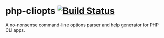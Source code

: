php-cliopts [![Build Status](https://secure.travis-ci.org/deweller/php-cliopts.png)](https://secure.travis-ci.org/#!/deweller/php-cliopts)
===========

A no-nonsense command-line options parser and help generator for PHP CLI apps.
